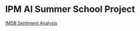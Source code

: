 # IPM AI Summer School Project

[IMDB Sentiment Analysis](https://colab.research.google.com/github/saeidscorp/ipm-ai-summer-school/blob/master/IMDB_Sentiment_Analysis_Datasets.ipynb)
